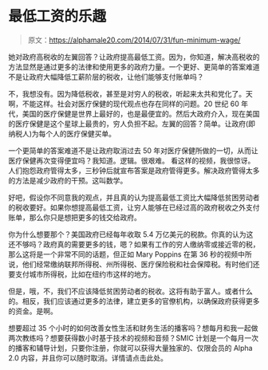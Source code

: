 # 最低工资的乐趣

> 原文：<https://alphamale20.com/2014/07/31/fun-minimum-wage/>

她对政府高税收的左翼回答？让政府提高最低工资。因为，你知道，解决高税收的方法显然是通过更多的法律和使用更多的政府力量。一个更好、更简单的答案难道不是让政府大幅降低工薪阶层的税收，让他们能够支付账单吗？

不，我想没有。因为降低税收，甚至是对穷人的税收，听起来太共和党化了。天啊，不能这样。社会对医疗保健的现代观点也存在同样的问题。20 世纪 60 年代，美国的医疗保健是世界上最好的，也是最便宜的。然后大政府介入，现在美国的医疗保健是这个星球上最贵的，穷人负担不起。左翼的回答？简单。让政府(即纳税人)为每个人的医疗保健买单。

一个更简单的答案难道不是让政府取消过去 50 年对医疗保健所做的一切，从而让医疗保健再次变得便宜吗？我知道。逻辑。很艰难。
看这样的视频，我很惊讶。人们抱怨政府管得太多，三秒钟后就宣布答案是政府管得更多。解决政府管得太多的方法是减少政府的干预。这叫数学。

好吧，假设你不同意我的观点，并且真的认为提高最低工资比大幅降低贫困劳动者的税收要好。如果你想提高最低工资，让穷人能够在已经过高的政府税收之外支付账单，那么你只是想把更多的钱交给政府。

你为什么想要那个？美国政府已经每年收取 5.4 万亿美元的税款。你真的认为这还不够吗？政府真的需要更多的钱，嗯？如果有工作的穷人缴纳零或接近零的税，那么这将是一个非常不同的话题，但正如 Mary Poppins 在第 36 秒的视频中所说，他们经常缴纳联邦所得税、州所得税、医疗保险税和社会保障税。有时他们还要支付城市所得税，比如在纽约市这样的地方。

但是，哦，不，我们不应该降低贫困劳动者的税收。这将有助于富人。或者什么的。相反，我们应该通过更多的法律，建立更多的官僚机构，以确保政府获得更多的资金。是啊。

想要超过 35 个小时的如何改善女性生活和财务生活的播客吗？想每月和我一起做两次教练吗？想要获得数小时基于技术的视频和音频？SMIC 计划是一个每月一次的播客和辅导计划，只要你注册，你就可以获得大量独家的、仅限会员的 Alpha 2.0 内容，并且你可以随时取消。详情请点击此处。